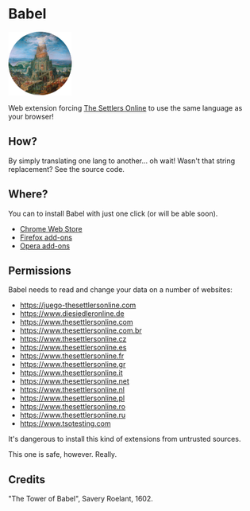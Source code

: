 Babel
=====

![](icon.png)

Web extension forcing [The Settlers Online](https://www.thesettlersonline.com/) to use the same language as your browser!

## How?

By simply translating one lang to another... oh wait! Wasn't that string replacement? See the source code.

## Where?

You can to install Babel with just one click (or will be able soon).

- [Chrome Web Store](https://chrome.google.com/webstore/detail/babel/lnheaccleeofnijkggobiigbojeoekaj)
- [Firefox add-ons](https://addons.mozilla.org/en-US/firefox/addon/babel/)
- [Opera add-ons](https://addons.opera.com/pl/extensions/details/babel/)

## Permissions

Babel needs to read and change your data on a number of websites:

- https://juego-thesettlersonline.com
- https://www.diesiedleronline.de
- https://www.thesettlersonline.com
- https://www.thesettlersonline.com.br
- https://www.thesettlersonline.cz
- https://www.thesettlersonline.es
- https://www.thesettlersonline.fr
- https://www.thesettlersonline.gr
- https://www.thesettlersonline.it
- https://www.thesettlersonline.net
- https://www.thesettlersonline.nl
- https://www.thesettlersonline.pl
- https://www.thesettlersonline.ro
- https://www.thesettlersonline.ru
- https://www.tsotesting.com

It's dangerous to install this kind of extensions from untrusted sources.

This one is safe, however. Really.

## Credits

"The Tower of Babel", Savery Roelant, 1602.
